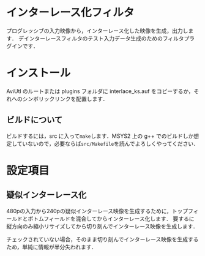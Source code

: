# インターレース化フィルタ

プログレッシブの入力映像から，インターレース化した映像を生成，出力します．
デインターレースフィルタのテスト入力データ生成のためのフィルタプラグインです．

# インストール
AviUtl のルートまたは plugins フォルダに interlace_ks.auf をコピーするか，それへのシンボリックリンクを配置します．

## ビルドについて
ビルドするには，src に入って`make`します．MSYS2 上の g++ でのビルドしか想定していないので，必要ならば`src/Makefile`を読んでよろしくやってください．

# 設定項目
## 疑似インターレース化
480pの入力から240pの疑似インターレース映像を生成するために，トップフィールドとボトムフィールドを混合してからインターレース化します．
要するに縦方向のみ縮小リサイズしてから切り刻んでインターレース映像を生成します．

チェックされていない場合，そのまま切り刻んでインターレース映像を生成するため，単純に情報が半分失われます．
